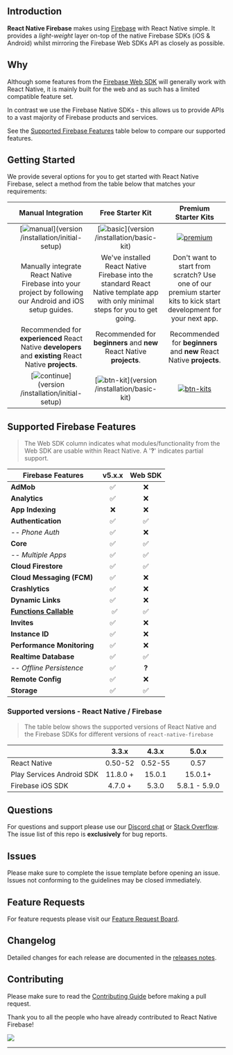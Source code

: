 ## Introduction

**React Native Firebase** makes using [Firebase](http://firebase.com) with React Native simple. It provides a _light-weight_ layer on-top of the native Firebase SDKs (iOS & Android) whilst mirroring the Firebase Web SDKs API as closely as possible.

## Why 

Although some features from the [Firebase Web SDK](https://www.npmjs.com/package/firebase) will generally work with React Native, it is mainly built for the web and as such has a limited compatible feature set.

In contrast we use the Firebase Native SDKs - this allows us to provide APIs to a vast majority of Firebase products and services.

See the [Supported Firebase Features](#Supported-Firebase-Features) table below to compare our supported features.

## Getting Started

We provide several options for you to get started with React Native Firebase, select a method from the table below that matches your requirements:

|  | Manual Integration  | Free Starter Kit | Premium Starter Kits |
|:---:|:-------------------:|:-----------------:|:--------------------:|
|  | [![manual][manual]](version /installation/initial-setup) | [![basic][basic]](version /installation/basic-kit) | [![premium][premium]](/kits) |
|  | Manually integrate React Native Firebase into your project by following our Android and iOS setup guides. | We've installed React Native Firebase into the standard React Native template app with only minimal steps for you to get going.      | Don't want to start from scratch? Use one of our premium starter kits to kick start development for your next app. |
|  | Recommended for **experienced** React Native **developers** and **existing** React Native **projects**. | Recommended for **beginners** and **new** React Native **projects**. | Recommended for **beginners** and **new** React Native **projects**. |
|  | [![continue][btn-guide]](version /installation/initial-setup) | [![btn-kit][btn-kit]](version /installation/basic-kit) | [![btn-kits][btn-kits]](/kits) |


## Supported Firebase Features
> The Web SDK column indicates what modules/functionality from the Web SDK are usable within React Native. A '**?**' indicates partial support.

| Firebase Features          | v5.x.x | Web SDK |
| -------------------------- | :----: | :-----: |
| **AdMob**                  |   ✅   |   ❌   |
| **Analytics**              |   ✅   |   ❌   |
| **App Indexing**           |   ❌   |   ❌   |
| **Authentication**         |   ✅   |   ✅   |
| _-- Phone Auth_            |   ✅   |   ❌   |
| **Core**                   |   ✅   |   ✅   |
|  _-- Multiple Apps_        |   ✅   |   ✅   |
| **Cloud Firestore**        |   ✅   |   ✅   |
| **Cloud Messaging (FCM)**  |   ✅   |   ❌   |
| **Crashlytics**            |   ✅   |   ❌   |
| **Dynamic Links**          |   ✅   |   ❌   |
| **[Functions Callable](https://firebase.googleblog.com/2018/04/launching-cloud-functions-for-firebase-1-0.html?m=1)**              |   ✅   |   ✅   |
| **Invites**                |   ✅   |   ❌   |
| **Instance ID**            |   ✅   |   ❌   |
| **Performance Monitoring** |   ✅   |   ❌   |
| **Realtime Database**      |   ✅   |   ✅   |
| _-- Offline Persistence_   |   ✅   |  **?** |
| **Remote Config**          |   ✅   |   ❌   |
| **Storage**                |   ✅   |   ✅   |


### Supported versions - React Native / Firebase

> The table below shows the supported versions of React Native and the Firebase SDKs for different versions of `react-native-firebase`

|                           |  3.3.x   |  4.3.x  |     5.0.x     |
| ------------------------- | :------: | :-----: | :-----------: |
| React Native              | 0.50-52  | 0.52-55 |     0.57      |
| Play Services Android SDK | 11.8.0 + | 15.0.1  |    15.0.1+    |
| Firebase iOS SDK          | 4.7.0 +  |  5.3.0  | 5.8.1 - 5.9.0 |

## Questions

For questions and support please use our [Discord chat](https://discord.gg/C9aK28N) or [Stack Overflow](https://stackoverflow.com/questions/tagged/react-native-firebase). The issue list of this repo is **exclusively** for bug reports.

## Issues

Please make sure to complete the issue template before opening an issue. Issues not conforming to the guidelines may be closed immediately.

## Feature Requests

For feature requests please visit our [Feature Request Board](https://boards.invertase.io/react-native-firebase).

## Changelog

Detailed changes for each release are documented in the [releases notes](https://github.com/invertase/react-native-firebase/releases).

## Contributing

Please make sure to read the [Contributing Guide](https://github.com/invertase/react-native-firebase/blob/master/CONTRIBUTING.md) before making a pull request.

Thank you to all the people who have already contributed to React Native Firebase!

<a href="graphs/contributors"><img src="https://opencollective.com/react-native-firebase/contributors.svg?width=890" /></a>

<hr>

[manual]: https://rnfirebase.io/static/media/docs-vector.cb67f7d6.png "Recommended for experienced React Native developers and existing React Native projects."
[basic]: https://rnfirebase.io/static/media/starter-project-vector.e45d010a.png "Recommended for beginners and new React Native projects."
[premium]: https://rnfirebase.io/static/media/premium-kits-vector.dc0245df.png "Recommended for beginners and new React Native projects."
[btn-guide]: https://i.imgur.com/Tmp5hku.png "View the integration guide"
[btn-kit]: https://i.imgur.com/N7GUGXo.png "Go to the basic starter kit repo"
[btn-kits]: https://i.imgur.com/1rmzlpV.png "Go to the basic starter kit repo"
